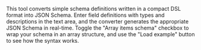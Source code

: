 This tool converts simple schema definitions written in a compact DSL format into JSON Schema. Enter field definitions with types and descriptions in the text area, and the converter generates the appropriate JSON Schema in real-time. Toggle the "Array items schema" checkbox to wrap your schema in an array structure, and use the "Load example" button to see how the syntax works.

<!-- Generated from commit: e3f47637ebdf7e83155643cae1c0def78c7caf93 -->